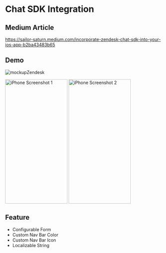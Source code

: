 # Chat SDK Integration

## Medium Article
https://sailor-saturn.medium.com/incorporate-zendesk-chat-sdk-into-your-ios-app-b2ba43483b65

## Demo

![mockupZendesk](https://github.com/Sailor-Saturn/Integrating-ChatSDK-Zendesk/assets/46728174/ccb257fd-45f5-4b36-8c89-6c8ce3a95b5d)

<img src="https://github.com/Sailor-Saturn/Integrating-ChatSDK-Zendesk/assets/46728174/1295bdd2-e889-4f51-b4c5-7d581a355364" alt="iPhone Screenshot 1" width="200" height="400">

<img src="https://github.com/Sailor-Saturn/Integrating-ChatSDK-Zendesk/assets/46728174/34b38dac-c6a4-40c1-aee7-44ff179a4a64" alt="iPhone Screenshot 2" width="200" height="400">


## Feature

* Configurable Form
* Custom Nav Bar Color
* Custom Nav Bar Icon
* Localizable String
